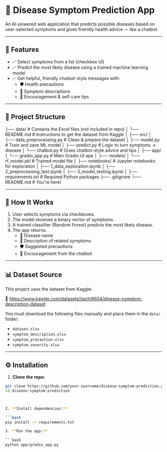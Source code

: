 # 🧠 Disease Symptom Prediction App

An AI-powered web application that predicts possible diseases based on user-selected symptoms and gives friendly health advice — like a chatbot.

---

## 🚀 Features

- ✅ Select symptoms from a list (checkbox UI)
- ✅ Predict the most likely disease using a trained machine learning model
- ✅ Get helpful, friendly chatbot-style messages with:
  - 🛡️ Health precautions
  - 📖 Symptom descriptions
  - 💬 Encouragement & self-care tips

---

## 📂 Project Structure

├── data/ # Contains the Excel files (not included in repo)
│ └── README.md # Instructions to get the dataset from Kaggle
│
├── src/
│ ├── data_preprocessing.py # Clean & prepare the dataset
│ ├── model.py # Train and save ML model
│ ├── predict.py # Logic to turn symptoms → disease
│ └── chatbot.py # Gives chatbot-style advice and tips
│
├── app/
│ └── gradio_app.py # Main Gradio UI app
│
├── models/
│ └── rf_model.pkl # Trained model file
│
├── notebooks/ # Jupyter notebooks for exploration
│ ├── 1_data_exploration.ipynb
│ ├── 2_preprocessing_test.ipynb
│ ├── 3_model_testing.ipynb
│
├── requirements.txt # Required Python packages
├── .gitignore
└── README.md # You're here!


---

## 🧠 How It Works

1. User selects symptoms via checkboxes.
2. The model receives a binary vector of symptoms.
3. A trained classifier (Random Forest) predicts the most likely disease.
4. The app returns:
   - 🦠 Disease name
   - 🧾 Description of related symptoms
   - 🛡️ Suggested precautions
   - 🤖 Encouragement from the chatbot

---

## 📊 Dataset Source

This project uses the dataset from Kaggle:

📎 https://www.kaggle.com/datasets/itachi9604/disease-symptom-description-dataset

You must download the following files manually and place them in the `data/` folder:

- `dataset.xlsx`
- `symptom_description.xlsx`
- `symptom_precaution.xlsx`
- `symptom_severity.xlsx`

---

## ⚙️ Installation

1. **Clone the repo:**

```bash
git clone https://github.com/your-username/disease-symptom-prediction.git
cd disease-symptom-prediction



2. **Install dependencies:**

```bash
pip install -r requirements.txt

3. **Run the app:**

```bash
python app/gradio_app.py
